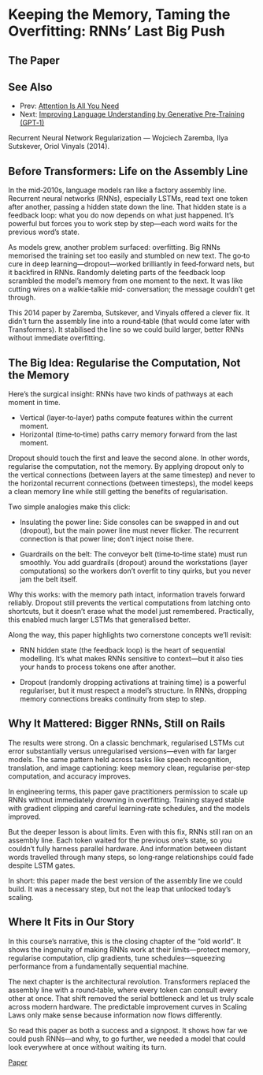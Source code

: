# Keeping the Memory, Taming the Overfitting: RNNs’ Last Big Push

## The Paper
## See Also
- Prev: [Attention Is All You Need](01-attention-is-all-you-need-vaswani-2017.md)
- Next: [Improving Language Understanding by Generative Pre-Training (GPT‑1)](03-improving-language-understanding-gpt1-radford-2018.md)

Recurrent Neural Network Regularization — Wojciech Zaremba, Ilya Sutskever,
Oriol Vinyals (2014).

## Before Transformers: Life on the Assembly Line

In the mid‑2010s, language models ran like a factory assembly line. Recurrent
neural networks (RNNs), especially LSTMs, read text one token after another,
passing a hidden state down the line. That hidden state is a feedback loop:
what you do now depends on what just happened. It’s powerful but forces you to
work step by step—each word waits for the previous word’s state.

As models grew, another problem surfaced: overfitting. Big RNNs memorised the
training set too easily and stumbled on new text. The go‑to cure in deep
learning—dropout—worked brilliantly in feed‑forward nets, but it backfired in
RNNs. Randomly deleting parts of the feedback loop scrambled the model’s memory
from one moment to the next. It was like cutting wires on a walkie‑talkie mid‑
conversation; the message couldn’t get through.

This 2014 paper by Zaremba, Sutskever, and Vinyals offered a clever fix. It
didn’t turn the assembly line into a round‑table (that would come later with
Transformers). It stabilised the line so we could build larger, better RNNs
without immediate overfitting.

## The Big Idea: Regularise the Computation, Not the Memory

Here’s the surgical insight: RNNs have two kinds of pathways at each moment in
time.

- Vertical (layer‑to‑layer) paths compute features within the current moment.
- Horizontal (time‑to‑time) paths carry memory forward from the last moment.

Dropout should touch the first and leave the second alone. In other words,
regularise the computation, not the memory. By applying dropout only to the
vertical connections (between layers at the same timestep) and never to the
horizontal recurrent connections (between timesteps), the model keeps a clean
memory line while still getting the benefits of regularisation.

Two simple analogies make this click:

- Insulating the power line: Side consoles can be swapped in and out (dropout),
  but the main power line must never flicker. The recurrent connection is that
  power line; don’t inject noise there.

- Guardrails on the belt: The conveyor belt (time‑to‑time state) must run
  smoothly. You add guardrails (dropout) around the workstations (layer
  computations) so the workers don’t overfit to tiny quirks, but you never jam
  the belt itself.

Why this works: with the memory path intact, information travels forward
reliably. Dropout still prevents the vertical computations from latching onto
shortcuts, but it doesn’t erase what the model just remembered. Practically,
this enabled much larger LSTMs that generalised better.

Along the way, this paper highlights two cornerstone concepts we’ll revisit:

- RNN hidden state (the feedback loop) is the heart of sequential modelling.
  It’s what makes RNNs sensitive to context—but it also ties your hands to
  process tokens one after another.

- Dropout (randomly dropping activations at training time) is a powerful
  regulariser, but it must respect a model’s structure. In RNNs, dropping
  memory connections breaks continuity from step to step.

## Why It Mattered: Bigger RNNs, Still on Rails

The results were strong. On a classic benchmark, regularised LSTMs cut error
substantially versus unregularised versions—even with far larger models. The
same pattern held across tasks like speech recognition, translation, and image
captioning: keep memory clean, regularise per‑step computation, and accuracy
improves.

In engineering terms, this paper gave practitioners permission to scale up RNNs
without immediately drowning in overfitting. Training stayed stable with
gradient clipping and careful learning‑rate schedules, and the models improved.

But the deeper lesson is about limits. Even with this fix, RNNs still ran on an
assembly line. Each token waited for the previous one’s state, so you couldn’t
fully harness parallel hardware. And information between distant words travelled
through many steps, so long‑range relationships could fade despite LSTM gates.

In short: this paper made the best version of the assembly line we could build.
It was a necessary step, but not the leap that unlocked today’s scaling.

## Where It Fits in Our Story

In this course’s narrative, this is the closing chapter of the “old world”. It
shows the ingenuity of making RNNs work at their limits—protect memory,
regularise computation, clip gradients, tune schedules—squeezing performance
from a fundamentally sequential machine.

The next chapter is the architectural revolution. Transformers replaced the
assembly line with a round‑table, where every token can consult every other at
once. That shift removed the serial bottleneck and let us truly scale across
modern hardware. The predictable improvement curves in Scaling Laws only make
sense because information now flows differently.

So read this paper as both a success and a signpost. It shows how far we could
push RNNs—and why, to go further, we needed a model that could look everywhere
at once without waiting its turn.

[Paper](llm_papers_syllabus/RNN_Regularization_Zaremba_2014.pdf)
